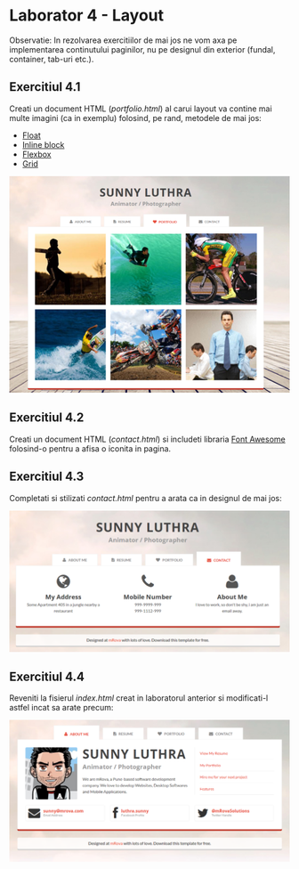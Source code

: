 # Laborator 4 - Layout

Observatie: In rezolvarea exercitiilor de mai jos ne vom axa pe implementarea continutului paginilor, nu pe designul din exterior (fundal, container, tab-uri etc.).

## Exercitiul 4.1

Creati un document HTML (*portfolio.html*) al carui layout va contine mai multe imagini (ca in exemplu) folosind, pe rand, metodele de mai jos:

* [Float](https://css-tricks.com/all-about-floats/)
* [Inline block](https://iamsteve.me/blog/entry/inline_block)
* [Flexbox](https://css-tricks.com/snippets/css/a-guide-to-flexbox/)
* [Grid](https://css-tricks.com/snippets/css/complete-guide-grid/)

![Design website personal - portfolio](personal-website-portfolio.png)

## Exercitiul 4.2

Creati un document HTML (*contact.html*) si includeti libraria [Font Awesome](http://fontawesome.io/) folosind-o pentru a afisa o iconita in pagina.

## Exercitiul 4.3

Completati si stilizati *contact.html* pentru a arata ca in designul de mai jos:

![Design website personal - contact](personal-website-contact.png)

## Exercitiul 4.4

Reveniti la fisierul *index.html* creat in laboratorul anterior si modificati-l astfel incat sa arate precum:

![Design website personal - about me](personal-website-about-me.png)